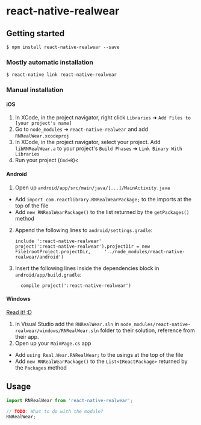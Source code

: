 
# react-native-realwear

## Getting started

`$ npm install react-native-realwear --save`

### Mostly automatic installation

`$ react-native link react-native-realwear`

### Manual installation


#### iOS

1. In XCode, in the project navigator, right click `Libraries` ➜ `Add Files to [your project's name]`
2. Go to `node_modules` ➜ `react-native-realwear` and add `RNRealWear.xcodeproj`
3. In XCode, in the project navigator, select your project. Add `libRNRealWear.a` to your project's `Build Phases` ➜ `Link Binary With Libraries`
4. Run your project (`Cmd+R`)<

#### Android

1. Open up `android/app/src/main/java/[...]/MainActivity.java`
  - Add `import com.reactlibrary.RNRealWearPackage;` to the imports at the top of the file
  - Add `new RNRealWearPackage()` to the list returned by the `getPackages()` method
2. Append the following lines to `android/settings.gradle`:
  	```
  	include ':react-native-realwear'
  	project(':react-native-realwear').projectDir = new File(rootProject.projectDir, 	'../node_modules/react-native-realwear/android')
  	```
3. Insert the following lines inside the dependencies block in `android/app/build.gradle`:
  	```
      compile project(':react-native-realwear')
  	```

#### Windows
[Read it! :D](https://github.com/ReactWindows/react-native)

1. In Visual Studio add the `RNRealWear.sln` in `node_modules/react-native-realwear/windows/RNRealWear.sln` folder to their solution, reference from their app.
2. Open up your `MainPage.cs` app
  - Add `using Real.Wear.RNRealWear;` to the usings at the top of the file
  - Add `new RNRealWearPackage()` to the `List<IReactPackage>` returned by the `Packages` method


## Usage
```javascript
import RNRealWear from 'react-native-realwear';

// TODO: What to do with the module?
RNRealWear;
```
  
